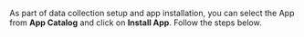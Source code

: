As part of data collection setup and app installation, you can select the App from **App Catalog** and click on **Install App**. Follow the steps below.

